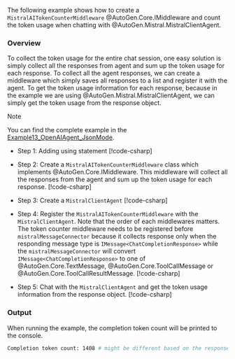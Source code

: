The following example shows how to create a `MistralAITokenCounterMiddleware` @AutoGen.Core.IMiddleware and count the token usage when chatting with @AutoGen.Mistral.MistralClientAgent.

### Overview
To collect the token usage for the entire chat session, one easy solution is simply collect all the responses from agent and sum up the token usage for each response. To collect all the agent responses, we can create a middleware which simply saves all responses to a list and register it with the agent. To get the token usage information for each response, because in the example we are using @AutoGen.Mistral.MistralClientAgent, we can simply get the token usage from the response object.

> [!NOTE]
> You can find the complete example in the [Example13_OpenAIAgent_JsonMode](https://github.com/SuperDappAI/superdappstudio/tree/main/dotnet/sample/AutoGen.BasicSamples/Example14_MistralClientAgent_TokenCount.cs).

- Step 1: Adding using statement
[!code-csharp[](../../sample/AutoGen.BasicSamples/Example14_MistralClientAgent_TokenCount.cs?name=using_statements)]

- Step 2: Create a `MistralAITokenCounterMiddleware` class which implements @AutoGen.Core.IMiddleware. This middleware will collect all the responses from the agent and sum up the token usage for each response.
[!code-csharp[](../../sample/AutoGen.BasicSamples/Example14_MistralClientAgent_TokenCount.cs?name=token_counter_middleware)]

- Step 3: Create a `MistralClientAgent`
[!code-csharp[](../../sample/AutoGen.BasicSamples/Example14_MistralClientAgent_TokenCount.cs?name=create_mistral_client_agent)]

- Step 4: Register the `MistralAITokenCounterMiddleware` with the `MistralClientAgent`. Note that the order of each middlewares matters. The token counter middleware needs to be registered before `mistralMessageConnector` because it collects response only when the responding message type is `IMessage<ChatCompletionResponse>` while the `mistralMessageConnector` will convert `IMessage<ChatCompletionResponse>` to one of @AutoGen.Core.TextMessage, @AutoGen.Core.ToolCallMessage or @AutoGen.Core.ToolCallResultMessage.
[!code-csharp[](../../sample/AutoGen.BasicSamples/Example14_MistralClientAgent_TokenCount.cs?name=register_middleware)]

- Step 5: Chat with the `MistralClientAgent` and get the token usage information from the response object.
[!code-csharp[](../../sample/AutoGen.BasicSamples/Example14_MistralClientAgent_TokenCount.cs?name=chat_with_agent)]

### Output
When running the example, the completion token count will be printed to the console.
```bash
Completion token count: 1408 # might be different based on the response
```